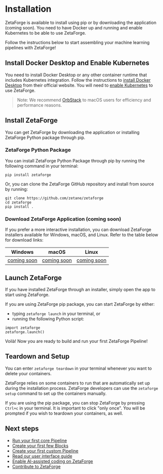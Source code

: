 # Installation

ZetaForge is available to install using pip or by downloading the application (coming soon). You need to have Docker up and running
and enable Kubernetes to be able to use ZetaForge. 

Follow the instructions below to start assembling your machine learning pipelines with ZetaForge!   


## Install Docker Desktop and Enable Kubernetes
You need to install Docker Desktop or any other container runtime that includes Kubernetes integration.
Follow the instructions to [install Docker Desktop](https://docs.docker.com/desktop/) from their official website.
You will need to [enable Kubernetes](https://docs.docker.com/desktop/kubernetes/) to use ZetaForge.

> Note: We recommend [OrbStack](https://orbstack.dev/download) to macOS users for efficiency and performance reasons.

## Install ZetaForge
You can get ZetaForge by downloading the application or installing ZetaForge Python package through pip.

### ZetaForge Python Package
You can install ZetaForge Python Package through pip by running the following command in your terminal:

```
pip install zetaforge
```

Or, you can clone the ZetaForge GitHub repository and install from source by running:

```
git clone https://github.com/zetane/zetaforge
cd zetaforge
pip install .
```

### Download ZetaForge Application (coming soon)
If you prefer a more interactive installation, you can download ZetaForge installers available for Windows, macOS, and 
Linux. Refer to the table below for download links:

| Windows         | macOS           | Linux           |
|-----------------|-----------------|-----------------|
| [coming soon]() | [coming soon]() | [coming soon]() |


## Launch ZetaForge
If you have installed ZetaForge through an installer, simply open the app to start using ZetaForge.

If you are using ZetaForge pip package, you can start ZetaForge by either:

- typing `zetaforge launch` in your terminal, or
- running the following Python script:
```
import zetaforge
zetaforge.launch()
```

Voilà! Now you are ready to build and run your first ZetaForge Pipeline!

## Teardown and Setup
You can enter `zetaforge teardown` in your terminal whenever you want to delete your containers.

ZetaForge relies on some containers to run that are automatically set up during the installation process.
ZetaForge developers can use the `zetaforge setup` command to set up the containers manually.


If you are using the pip package, you can stop ZetaForge by pressing `Ctrl+c` in your terminal. 
It is important to click "only once". You will be prompted if you wish to teardown your containers, as well.


## Next steps
- [Run your first core Pipeline](run-your-first-pipeline.md)
- [Create your first few Blocks](create-blocks.md)
- [Create your first custom Pipeline](run-a-pipeline.md)
- [Read our user interface guide](user-interface.md)
- [Enable AI-assisted coding on ZetaForge](user-interface.md/#set-your-api-keys)
- [Contribute to ZetaForge](contribute.md)
